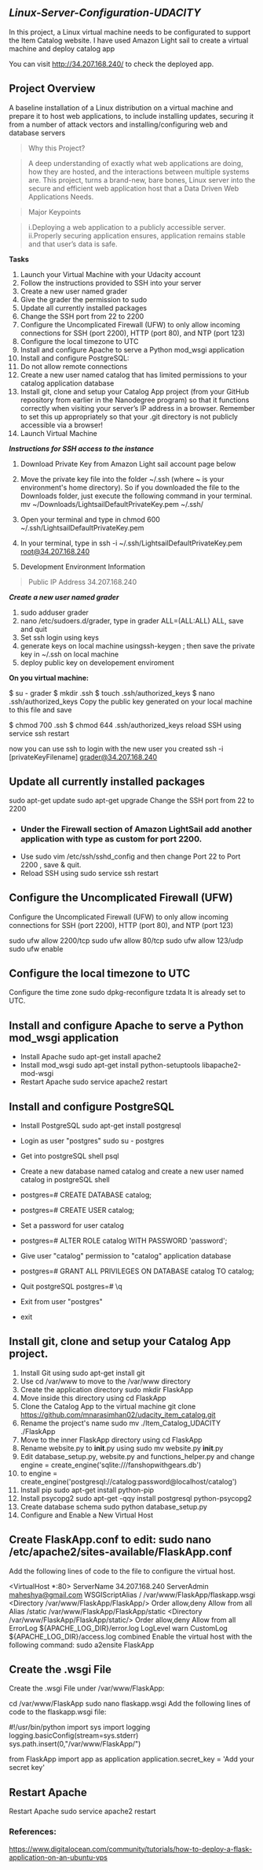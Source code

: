 ## ***Linux-Server-Configuration-UDACITY***

In this project, a Linux virtual machine needs to be configurated to support the Item Catalog website. I have used Amazon Light sail to create a virtual machine and deploy catalog app

You can visit http://34.207.168.240/ to check the deployed app.

## Project Overview

A baseline installation of a Linux distribution on a virtual machine and prepare it to host web applications, to include installing updates, securing it from a number of attack vectors and installing/configuring web and database servers

> Why this Project?

 > A deep understanding of exactly what web applications are doing, how they are hosted, and the interactions between multiple systems are. This project, turns a brand-new, bare bones, Linux server into the secure and efficient web application host that a Data Driven Web Applications Needs.

> Major Keypoints

 > i.Deploying a web application to a publicly accessible server.
 > ii.Properly securing application ensures, application remains stable and that user’s data is safe.

**Tasks**

1. Launch your Virtual Machine with your Udacity account
2. Follow the instructions provided to SSH into your server
3. Create a new user named grader
4. Give the grader the permission to sudo
5. Update all currently installed packages
6. Change the SSH port from 22 to 2200
7. Configure the Uncomplicated Firewall (UFW) to only allow incoming connections for SSH (port 2200), HTTP (port 80), and NTP (port 123)
8. Configure the local timezone to UTC
9. Install and configure Apache to serve a Python mod_wsgi application
10. Install and configure PostgreSQL:
11. Do not allow remote connections
12. Create a new user named catalog that has limited permissions to your catalog application database
13. Install git, clone and setup your Catalog App project (from your GitHub repository from earlier in the Nanodegree program) so that it functions correctly when visiting your server’s IP address in a browser. Remember to set this up appropriately so that your .git directory is not publicly accessible via a browser!
14. Launch Virtual Machine

***Instructions for SSH access to the instance***

1. Download Private Key from Amazon Light sail account page below

2. Move the private key file into the folder ~/.ssh (where ~ is your environment's home directory). So if you downloaded the file to the Downloads folder, just execute the following command in your terminal. mv ~/Downloads/LightsailDefaultPrivateKey.pem ~/.ssh/

3. Open your terminal and type in chmod 600 ~/.ssh/LightsailDefaultPrivateKey.pem
4. In your terminal, type in ssh -i ~/.ssh/LightsailDefaultPrivateKey.pem root@34.207.168.240

5. Development Environment Information
> Public IP Address
> 34.207.168.240

***Create a new user named grader***

1. sudo adduser grader
2. nano /etc/sudoers.d/grader, type in grader ALL=(ALL:ALL) ALL, save and quit
3. Set ssh login using keys
4. generate keys on local machine usingssh-keygen ; then save the private key in ~/.ssh on local machine
5. deploy public key on developement enviroment

**On you virtual machine:**

$ su - grader
$ mkdir .ssh
$ touch .ssh/authorized_keys
$ nano .ssh/authorized_keys
Copy the public key generated on your local machine to this file and save

$ chmod 700 .ssh
$ chmod 644 .ssh/authorized_keys
reload SSH using service ssh restart

now you can use ssh to login with the new user you created
ssh -i [privateKeyFilename] grader@34.207.168.240

## Update all currently installed packages
sudo apt-get update
sudo apt-get upgrade
Change the SSH port from 22 to 2200

- ### Under the Firewall section of Amazon LightSail add another application with type as custom for port 2200.
- Use sudo vim /etc/ssh/sshd_config and then change Port 22 to Port 2200 , save & quit.
- Reload SSH using sudo service ssh restart

## Configure the Uncomplicated Firewall (UFW)

Configure the Uncomplicated Firewall (UFW) to only allow incoming connections for SSH (port 2200), HTTP (port 80), and NTP (port 123)

sudo ufw allow 2200/tcp
sudo ufw allow 80/tcp
sudo ufw allow 123/udp
sudo ufw enable 

## Configure the local timezone to UTC
Configure the time zone sudo dpkg-reconfigure tzdata
It is already set to UTC.

## Install and configure Apache to serve a Python mod_wsgi application
- Install Apache sudo apt-get install apache2
- Install mod_wsgi sudo apt-get install python-setuptools libapache2-mod-wsgi
- Restart Apache sudo service apache2 restart


## Install and configure PostgreSQL
- Install PostgreSQL sudo apt-get install postgresql
- Login as user "postgres" sudo su - postgres
- Get into postgreSQL shell psql

- Create a new database named catalog and create a new user named catalog in postgreSQL shell

- postgres=# CREATE DATABASE catalog;
- postgres=# CREATE USER catalog;
- Set a password for user catalog

- postgres=# ALTER ROLE catalog WITH PASSWORD 'password';
- Give user "catalog" permission to "catalog" application database
- postgres=# GRANT ALL PRIVILEGES ON DATABASE catalog TO catalog;
- Quit postgreSQL postgres=# \q

- Exit from user "postgres" 
- exit

## Install git, clone and setup your Catalog App project.
1. Install Git using sudo apt-get install git
1. Use cd /var/www to move to the /var/www directory
1. Create the application directory sudo mkdir FlaskApp
1. Move inside this directory using cd FlaskApp
1. Clone the Catalog App to the virtual machine git clone https://github.com/mnarasimhan02/udacity_item_catalog.git
1. Rename the project's name sudo mv ./Item_Catalog_UDACITY ./FlaskApp
1. Move to the inner FlaskApp directory using cd FlaskApp
1. Rename website.py to __init__.py using sudo mv website.py __init__.py
1. Edit database_setup.py, website.py and functions_helper.py and change engine = create_engine('sqlite:///fanshopwithgears.db')
1. to engine = create_engine('postgresql://catalog:password@localhost/catalog')
1. Install pip sudo apt-get install python-pip
1. Install psycopg2 sudo apt-get -qqy install postgresql python-psycopg2
1. Create database schema sudo python database_setup.py
1. Configure and Enable a New Virtual Host


## Create FlaskApp.conf to edit: sudo nano /etc/apache2/sites-available/FlaskApp.conf
Add the following lines of code to the file to configure the virtual host.

<VirtualHost *:80>
	ServerName 34.207.168.240
	ServerAdmin maheshya@gmail.com
	WSGIScriptAlias / /var/www/FlaskApp/flaskapp.wsgi
	<Directory /var/www/FlaskApp/FlaskApp/>
		Order allow,deny
		Allow from all
	</Directory>
	Alias /static /var/www/FlaskApp/FlaskApp/static
	<Directory /var/www/FlaskApp/FlaskApp/static/>
		Order allow,deny
		Allow from all
	</Directory>
	ErrorLog ${APACHE_LOG_DIR}/error.log
	LogLevel warn
	CustomLog ${APACHE_LOG_DIR}/access.log combined
</VirtualHost>
Enable the virtual host with the following command: sudo a2ensite FlaskApp

## Create the .wsgi File
Create the .wsgi File under /var/www/FlaskApp:

cd /var/www/FlaskApp
sudo nano flaskapp.wsgi 
Add the following lines of code to the flaskapp.wsgi file:

#!/usr/bin/python
import sys
import logging
logging.basicConfig(stream=sys.stderr)
sys.path.insert(0,"/var/www/FlaskApp/")

from FlaskApp import app as application
application.secret_key = 'Add your secret key'

## Restart Apache
Restart Apache sudo service apache2 restart

### References:
https://www.digitalocean.com/community/tutorials/how-to-deploy-a-flask-application-on-an-ubuntu-vps


